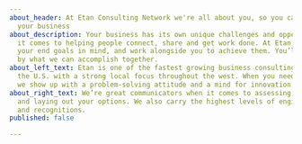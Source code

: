 ```yaml
---
about_header: At Etan Consulting Network we're all about you, so you can be about
  your business
about_description: Your business has its own unique challenges and opportunities when
  it comes to helping people connect, share and get work done. At Etan, we start with
  your end goals in mind, and work alongside you to achieve them. You’ll be amazed
  by what we can accomplish together.
about_left_text: Etan is one of the fastest growing business consulting groups in
  the U.S. with a strong local focus throughout the west. When you need assistance,
  we show up with a problem-solving attitude and a mind for innovation.
about_right_text: We’re great communicators when it comes to assessing your needs
  and laying out your options. We also carry the highest levels of engineering certifications
  and recognitions.
published: false

---
```

